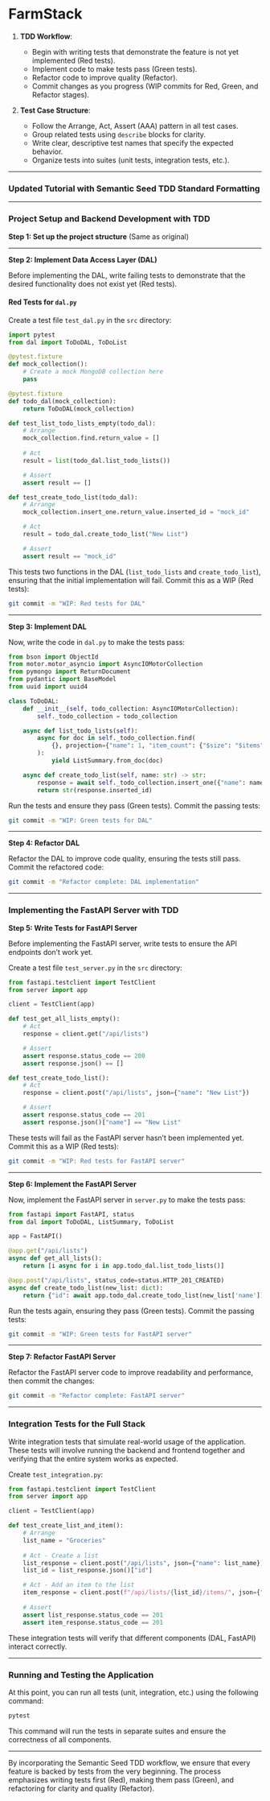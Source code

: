 # FarmStack
1. **TDD Workflow**:
    - Begin with writing tests that demonstrate the feature is not yet implemented (Red tests).
    - Implement code to make tests pass (Green tests).
    - Refactor code to improve quality (Refactor).
    - Commit changes as you progress (WIP commits for Red, Green, and Refactor stages).

2. **Test Case Structure**:
    - Follow the Arrange, Act, Assert (AAA) pattern in all test cases.
    - Group related tests using `describe` blocks for clarity.
    - Write clear, descriptive test names that specify the expected behavior.
    - Organize tests into suites (unit tests, integration tests, etc.).

---

### Updated Tutorial with Semantic Seed TDD Standard Formatting

---

### Project Setup and Backend Development with TDD

**Step 1: Set up the project structure** (Same as original)

---

**Step 2: Implement Data Access Layer (DAL)**

Before implementing the DAL, write failing tests to demonstrate that the desired functionality does not exist yet (Red tests).

#### Red Tests for `dal.py`

Create a test file `test_dal.py` in the `src` directory:

```python
import pytest
from dal import ToDoDAL, ToDoList

@pytest.fixture
def mock_collection():
    # Create a mock MongoDB collection here
    pass

@pytest.fixture
def todo_dal(mock_collection):
    return ToDoDAL(mock_collection)

def test_list_todo_lists_empty(todo_dal):
    # Arrange
    mock_collection.find.return_value = []
    
    # Act
    result = list(todo_dal.list_todo_lists())

    # Assert
    assert result == []

def test_create_todo_list(todo_dal):
    # Arrange
    mock_collection.insert_one.return_value.inserted_id = "mock_id"

    # Act
    result = todo_dal.create_todo_list("New List")

    # Assert
    assert result == "mock_id"
```

This tests two functions in the DAL (`list_todo_lists` and `create_todo_list`), ensuring that the initial implementation will fail. Commit this as a WIP (Red tests):

```bash
git commit -m "WIP: Red tests for DAL"
```

---

**Step 3: Implement DAL**

Now, write the code in `dal.py` to make the tests pass:

```python
from bson import ObjectId
from motor.motor_asyncio import AsyncIOMotorCollection
from pymongo import ReturnDocument
from pydantic import BaseModel
from uuid import uuid4

class ToDoDAL:
    def __init__(self, todo_collection: AsyncIOMotorCollection):
        self._todo_collection = todo_collection

    async def list_todo_lists(self):
        async for doc in self._todo_collection.find(
            {}, projection={"name": 1, "item_count": {"$size": "$items"}}
        ):
            yield ListSummary.from_doc(doc)

    async def create_todo_list(self, name: str) -> str:
        response = await self._todo_collection.insert_one({"name": name, "items": []})
        return str(response.inserted_id)
```

Run the tests and ensure they pass (Green tests). Commit the passing tests:

```bash
git commit -m "WIP: Green tests for DAL"
```

---

**Step 4: Refactor DAL**

Refactor the DAL to improve code quality, ensuring the tests still pass. Commit the refactored code:

```bash
git commit -m "Refactor complete: DAL implementation"
```

---

### Implementing the FastAPI Server with TDD

**Step 5: Write Tests for FastAPI Server**

Before implementing the FastAPI server, write tests to ensure the API endpoints don’t work yet.

Create a test file `test_server.py` in the `src` directory:

```python
from fastapi.testclient import TestClient
from server import app

client = TestClient(app)

def test_get_all_lists_empty():
    # Act
    response = client.get("/api/lists")

    # Assert
    assert response.status_code == 200
    assert response.json() == []

def test_create_todo_list():
    # Act
    response = client.post("/api/lists", json={"name": "New List"})

    # Assert
    assert response.status_code == 201
    assert response.json()["name"] == "New List"
```

These tests will fail as the FastAPI server hasn’t been implemented yet. Commit this as a WIP (Red tests):

```bash
git commit -m "WIP: Red tests for FastAPI server"
```

---

**Step 6: Implement the FastAPI Server**

Now, implement the FastAPI server in `server.py` to make the tests pass:

```python
from fastapi import FastAPI, status
from dal import ToDoDAL, ListSummary, ToDoList

app = FastAPI()

@app.get("/api/lists")
async def get_all_lists():
    return [i async for i in app.todo_dal.list_todo_lists()]

@app.post("/api/lists", status_code=status.HTTP_201_CREATED)
async def create_todo_list(new_list: dict):
    return {"id": await app.todo_dal.create_todo_list(new_list['name']), "name": new_list['name']}
```

Run the tests again, ensuring they pass (Green tests). Commit the passing tests:

```bash
git commit -m "WIP: Green tests for FastAPI server"
```

---

**Step 7: Refactor FastAPI Server**

Refactor the FastAPI server code to improve readability and performance, then commit the changes:

```bash
git commit -m "Refactor complete: FastAPI server"
```

---

### Integration Tests for the Full Stack

Write integration tests that simulate real-world usage of the application. These tests will involve running the backend and frontend together and verifying that the entire system works as expected.

Create `test_integration.py`:

```python
from fastapi.testclient import TestClient
from server import app

client = TestClient(app)

def test_create_list_and_item():
    # Arrange
    list_name = "Groceries"
    
    # Act - Create a list
    list_response = client.post("/api/lists", json={"name": list_name})
    list_id = list_response.json()["id"]

    # Act - Add an item to the list
    item_response = client.post(f"/api/lists/{list_id}/items/", json={"label": "Buy Milk"})
    
    # Assert
    assert list_response.status_code == 201
    assert item_response.status_code == 201
```

These integration tests will verify that different components (DAL, FastAPI) interact correctly.

---

### Running and Testing the Application

At this point, you can run all tests (unit, integration, etc.) using the following command:

```bash
pytest
```

This command will run the tests in separate suites and ensure the correctness of all components.

---

By incorporating the Semantic Seed TDD workflow, we ensure that every feature is backed by tests from the very beginning. The process emphasizes writing tests first (Red), making them pass (Green), and refactoring for clarity and quality (Refactor).
